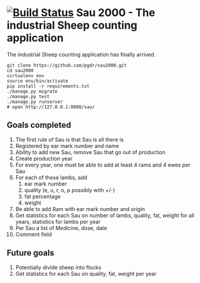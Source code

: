 # [![Build Status](https://travis-ci.org/pgdr/sau2000.svg?branch=master)](https://travis-ci.org/pgdr/sau2000) Sau 2000 - The industrial Sheep counting application

The industrial Sheep counting application has finally arrived.


```
git clone https://github.com/pgdr/sau2000.git
cd sau2000
virtualenv env
source env/bin/activate
pip install -r requirements.txt
./manage.py migrate
./manage.py test
./manage.py runserver
# open http://127.0.0.1:8000/sau/

```


## Goals completed
1. The first rule of Sau is that Sau is all there is
2. Registered by ear mark number and name
3. Ability to add new Sau, remove Sau that go out of production
4. Create production year
5. For every year, one must be able to add at least 4 rams and 4 ewes per Sau
6. For each of these lambs, add
   1. ear mark number
   2. quality (e, u, r, o, p possibly with +/-)
   3. fat percentage
   4. weight
7. Be able to add Ram with ear mark number and origin
8. Get statistics for each Sau on number of lambs, quality, fat, weight for
   all years, statistics for lambs per year
9. Per Sau a list of Medicine, dose, date
10. Comment field


## Future goals

1. Potentially divide sheep into flocks
2. Get statistics for each Sau on quality, fat, weight per year
